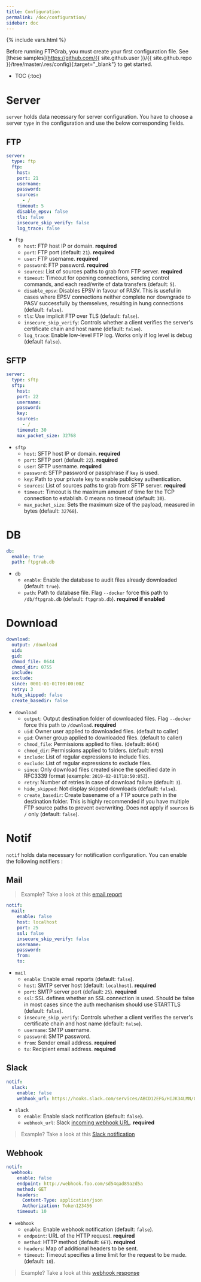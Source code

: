 ```yaml
---
title: Configuration
permalink: /doc/configuration/
sidebar: doc
---
```

{% include vars.html %}

Before running FTPGrab, you must create your first configuration file. See [these samples](https://github.com/{{ site.github.user }}/{{ site.github.repo }}/tree/master/.res/config){:target="_blank"} to get started.

* TOC
{:toc}

# Server

`server` holds data necessary for server configuration. You have to choose a server `type` in the configuration and use the below corresponding fields.

## FTP

```yml
server:
  type: ftp
  ftp:
    host:
    port: 21
    username:
    password:
    sources:
      - /
    timeout: 5
    disable_epsv: false
    tls: false
    insecure_skip_verify: false
    log_trace: false
```

* `ftp`
  * `host`: FTP host IP or domain. **required**
  * `port`: FTP port (default: `21`). **required**
  * `user`: FTP username. **required**
  * `password`: FTP password. **required**
  * `sources`: List of sources paths to grab from FTP server. **required**
  * `timeout`: Timeout for opening connections, sending control commands, and each read/write of data transfers (default: `5`).
  * `disable_epsv`: Disables EPSV in favour of PASV. This is useful in cases where EPSV connections neither complete nor downgrade to PASV successfully by themselves, resulting in hung connections (default: `false`).
  * `tls`: Use implicit FTP over TLS (default: `false`).
  * `insecure_skip_verify`: Controls whether a client verifies the server's certificate chain and host name (default: `false`).
  * `log_trace`: Enable low-level FTP log. Works only if log level is debug (default `false`).

## SFTP

```yml
server:
  type: sftp
  sftp:
    host:
    port: 22
    username:
    password:
    key:
    sources:
      - /
    timeout: 30
    max_packet_size: 32768
```

* `sftp`
  * `host`: SFTP host IP or domain. **required**
  * `port`: SFTP port (default: `22`). **required**
  * `user`: SFTP username. **required**
  * `password`: SFTP password or passphrase if `key` is used.
  * `key`: Path to your private key to enable publickey authentication.
  * `sources`: List of sources paths to grab from SFTP server. **required**
  * `timeout`: Timeout is the maximum amount of time for the TCP connection to establish. 0 means no timeout (default: `30`).
  * `max_packet_size`: Sets the maximum size of the payload, measured in bytes (default: `32768`).

# DB

```yml
db:
  enable: true
  path: ftpgrab.db
```

* `db`
  * `enable`: Enable the database to audit files already downloaded (default: `true`).
  * `path`: Path to database file. Flag `--docker` force this path to `/db/ftpgrab.db` (default: `ftpgrab.db`). **required if enabled**

# Download

```yml
download:
  output: /download
  uid:
  gid:
  chmod_file: 0644
  chmod_dir: 0755
  include:
  exclude:
  since: 0001-01-01T00:00:00Z
  retry: 3
  hide_skipped: false
  create_basedir: false
```

* `download`
  * `output`: Output destination folder of downloaded files. Flag `--docker` force this path to `/download`. **required**
  * `uid`: Owner user applied to downloaded files. (default to caller)
  * `gid`: Owner group applied to downloaded files. (default to caller)
  * `chmod_file`: Permissions applied to files. (default: `0644`)
  * `chmod_dir`: Permissions applied to folders. (default: `0755`)
  * `include`: List of regular expressions to include files.
  * `exclude`: List of regular expressions to exclude files.
  * `since`: Only download files created since the specified date in RFC3339 format (example: `2019-02-01T18:50:05Z`).
  * `retry`: Number of retries in case of download failure (default: `3`).
  * `hide_skipped`: Not display skipped downloads (default: `false`).
  * `create_basedir`: Create basename of a FTP source path in the destination folder. This is highly recommended if you have multiple FTP source paths to prevent overwriting. Does not apply if `sources` is `/` only (default: `false`).

# Notif

`notif` holds data necessary for notification configuration. You can enable the following notifiers :

## Mail

> Example? Take a look at this [email report](/doc/faq/#what-type-of-email-report-is-sent-when-it-is-completed)

```yml
notif:
  mail:
    enable: false
    host: localhost
    port: 25
    ssl: false
    insecure_skip_verify: false
    username:
    password:
    from:
    to:
```

* `mail`
  * `enable`: Enable email reports (default: `false`).
  * `host`: SMTP server host (default: `localhost`). **required**
  * `port`: SMTP server port (default: `25`). **required**
  * `ssl`: SSL defines whether an SSL connection is used. Should be false in most cases since the auth mechanism should use STARTTLS (default: `false`).
  * `insecure_skip_verify`: Controls whether a client verifies the server's certificate chain and host name (default: `false`).
  * `username`: SMTP username.
  * `password`: SMTP password.
  * `from`: Sender email address. **required**
  * `to`: Recipient email address. **required**

## Slack

```yml
notif:
  slack:
    enable: false
    webhook_url: https://hooks.slack.com/services/ABCD12EFG/HIJK34LMN/01234567890abcdefghij
```

* `slack`
  * `enable`: Enable slack notification (default: `false`).
  * `webhook_url`: Slack [incoming webhook URL](https://api.slack.com/messaging/webhooks). **required**

> Example? Take a look at this [Slack notification](/doc/faq/#what-does-a-slack-notification-look-like)

## Webhook

```yml
notif:
  webhook:
    enable: false
    endpoint: http://webhook.foo.com/sd54qad89azd5a
    method: GET
    headers:
      Content-Type: application/json
      Authorization: Token123456
    timeout: 10
```

* `webhook`
  * `enable`: Enable webhook notification (default: `false`).
  * `endpoint`: URL of the HTTP request. **required**
  * `method`: HTTP method (default: `GET`). **required**
  * `headers`: Map of additional headers to be sent.
  * `timeout`: Timeout specifies a time limit for the request to be made. (default: `10`).

> Example? Take a look at this [webhook response](/doc/faq/#whats-the-structure-of-the-webhook-notification)